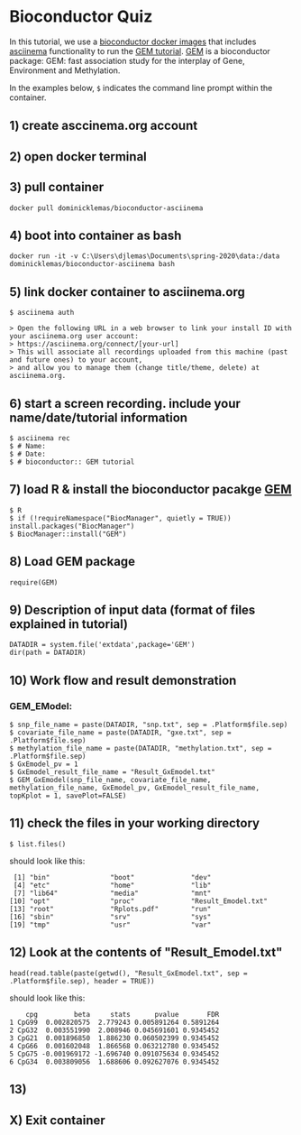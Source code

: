 # Bioconductor Quiz

In this tutorial, we use a [bioconductor docker images](https://www.bioconductor.org/help/docker/) that includes [asciinema](https://asciinema.org/) functionality to run the [GEM tutorial](https://bioconductor.org/packages/release/bioc/vignettes/GEM/inst/doc/user_guide.html). [GEM](https://bioconductor.org/packages/release/bioc/html/GEM.html) is a bioconductor package: GEM: fast association study for the interplay of Gene, Environment and Methylation.

In the examples below, `$` indicates the command line prompt within the container.

## 1) create asccinema.org account

## 2) open docker terminal

## 3) pull container
```
docker pull dominicklemas/bioconductor-asciinema
```

## 4) boot into container as bash
```
docker run -it -v C:\Users\djlemas\Documents\spring-2020\data:/data  dominicklemas/bioconductor-asciinema bash
```

## 5) link docker container to asciinema.org
```
$ asciinema auth
```
```
> Open the following URL in a web browser to link your install ID with your asciinema.org user account:
> https://asciinema.org/connect/[your-url]
> This will associate all recordings uploaded from this machine (past and future ones) to your account, 
> and allow you to manage them (change title/theme, delete) at asciinema.org.
```

## 6) start a screen recording. include your name/date/tutorial information 
```
$ asciinema rec
$ # Name: 
$ # Date: 
$ # bioconductor:: GEM tutorial
```

## 7) load R & install the bioconductor pacakge [GEM](https://bioconductor.org/packages/release/bioc/html/GEM.html) 
```
$ R
$ if (!requireNamespace("BiocManager", quietly = TRUE)) install.packages("BiocManager")
$ BiocManager::install("GEM")
```

## 8) Load GEM package
```
require(GEM)
```

## 9) Description of input data (format of files explained in tutorial)
```
DATADIR = system.file('extdata',package='GEM')
dir(path = DATADIR)
```

## 10) Work flow and result demonstration
### GEM_EModel:
```
$ snp_file_name = paste(DATADIR, "snp.txt", sep = .Platform$file.sep)
$ covariate_file_name = paste(DATADIR, "gxe.txt", sep = .Platform$file.sep)
$ methylation_file_name = paste(DATADIR, "methylation.txt", sep = .Platform$file.sep)
$ GxEmodel_pv = 1
$ GxEmodel_result_file_name = "Result_GxEmodel.txt"
$ GEM_GxEmodel(snp_file_name, covariate_file_name, methylation_file_name, GxEmodel_pv, GxEmodel_result_file_name, topKplot = 1, savePlot=FALSE)
```
## 11) check the files in your working directory
```
$ list.files()
```
should look like this:
```
 [1] "bin"               "boot"              "dev"
 [4] "etc"               "home"              "lib"
 [7] "lib64"             "media"             "mnt"
[10] "opt"               "proc"              "Result_Emodel.txt"
[13] "root"              "Rplots.pdf"        "run"
[16] "sbin"              "srv"               "sys"
[19] "tmp"               "usr"               "var"
```

## 12) Look at the contents of "Result_Emodel.txt"
```
head(read.table(paste(getwd(), "Result_GxEmodel.txt", sep = .Platform$file.sep), header = TRUE))

```
should look like this:
```
    cpg         beta     stats      pvalue       FDR
1 CpG99  0.002820575  2.779243 0.005891264 0.5891264
2 CpG32  0.003551990  2.008946 0.045691601 0.9345452
3 CpG21  0.001896850  1.886230 0.060502399 0.9345452
4 CpG66  0.001602048  1.866568 0.063212780 0.9345452
5 CpG75 -0.001969172 -1.696740 0.091075634 0.9345452
6 CpG34  0.003809056  1.688606 0.092627076 0.9345452
```

## 13)

## X) Exit container
```
